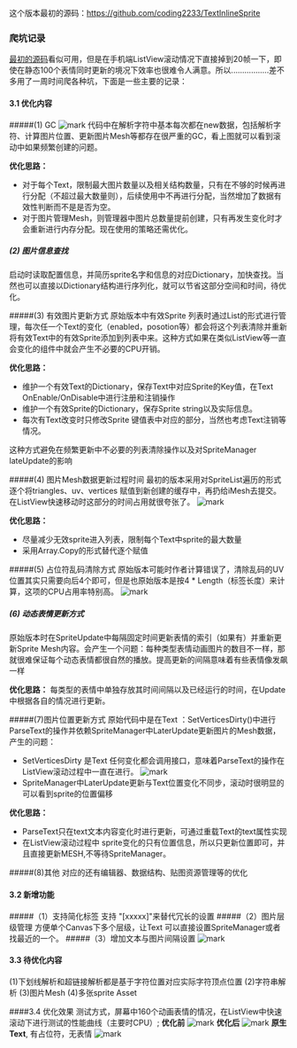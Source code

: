这个版本最初的源码：https://github.com/coding2233/TextInlineSprite

### 爬坑记录
[最初的源码](https://code.csdn.net/qq992817263/uguitextpro/tree/master)看似可用，但是在手机端ListView滚动情况下直接掉到20帧一下，即使在静态100个表情同时更新的境况下效率也很难令人满意。所以.................差不多用了一周时间爬各种坑，下面是一些主要的记录：

#### 3.1 优化内容
#####(1) GC
![mark](http://ohzzlljrf.bkt.clouddn.com/blog/20170320/234344431.png)
代码中在解析字符中基本每次都在new数据，包括解析字符、计算图片位置、更新图片Mesh等都存在很严重的GC，看上图就可以看到滚动中如果频繁创建的问题。

  **优化思路：**
* 对于每个Text，限制最大图片数量以及相关结构数量，只有在不够的时候再进行分配（不超过最大数量则），后续使用中不再进行分配，当然增加了数据有效性判断而不是是否为空。
* 对于图片管理Mesh，则管理器中图片总数量提前创建，只有再发生变化时才会重新进行内存分配。现在使用的策略还需优化。

##### (2) 图片信息查找
启动时读取配置信息，并简历sprite名字和信息的对应Dictionary，加快查找。当然也可以直接以Dictionary结构进行序列化，就可以节省这部分空间和时间，待优化。

#####(3)  有效图片更新方式
原始版本中有效Sprite 列表时通过List的形式进行管理，每次任一个Text的变化（enabled，posotion等）都会将这个列表清除并重新将有效Text中的有效Sprite添加到列表中来。这种方式如果在类似ListView等一直会变化的组件中就会产生不必要的CPU开销。

**优化思路：**
* 维护一个有效Text的Dictionary，保存Text中对应Sprite的Key值，在Text OnEnable/OnDisable中进行注册和注销操作
* 维护一个有效Sprite的Dictionary，保存Sprite string以及实际信息。
* 每次有Text改变时只修改Sprite 键值表中对应的部分，当然也考虑Text注销等情况。

这种方式避免在频繁更新中不必要的列表清除操作以及对SpriteManager lateUpdate的影响

#####(4) 图片Mesh数据更新过程时间
最初的版本采用对SpriteList遍历的形式逐个将triangles、uv、vertices 赋值到新创建的缓存中，再扔给iMesh去提交。在ListView快速移动时这部分的时间占用就很夸张了。
![mark](http://ohzzlljrf.bkt.clouddn.com/blog/20170320/234458649.png)

**优化思路：**
* 尽量减少无效sprite进入列表，限制每个Text中sprite的最大数量
* 采用Array.Copy的形式替代逐个赋值

#####(5) 占位符乱码清除方式
原始版本可能时作者计算错误了，清除乱码的UV位置其实只需要向后4个即可，但是也原始版本是按4 * Length（标签长度）来计算，这项的CPU占用率特别高。
![mark](http://ohzzlljrf.bkt.clouddn.com/blog/20170404/223954113.png)
##### (6) 动态表情更新方式
原始版本时在SpriteUpdate中每隔固定时间更新表情的索引（如果有）并重新更新Sprite Mesh内容。会产生一个问题：每种类型表情动画图片的数目不一样，那就很难保证每个动态表情都很自然的播放。提高更新的间隔意味着有些表情像发飙一样

**优化思路：**
每类型的表情中单独存放其时间间隔以及已经运行的时间，在Update中根据各自的情况进行更新。

#####(7)图片位置更新方式
原始代码中是在Text ：SetVerticesDirty()中进行ParseText的操作并依赖SpriteManager中LaterUpdate更新图片的Mesh数据，产生的问题：
* SetVerticesDirty 是Text 任何变化都会调用接口，意味着ParseText的操作在ListView滚动过程中一直在进行。
![mark](http://ohzzlljrf.bkt.clouddn.com/blog/20170320/234100606.png)
* SpriteManager中LaterUpdate更新与Text位置变化不同步，滚动时很明显的可以看到sprite的位置偏移

**优化思路：**
* ParseText只在text文本内容变化时进行更新，可通过重载Text的text属性实现
* 在ListView滚动过程中 sprite变化的只有位置信息，所以只更新位置即可，并且直接更新MESH,不等待SpriteManager。

#####(8)其他
对应的还有编辑器、数据结构、贴图资源管理等的优化

#### 3.2 新增功能
#####（1）支持简化标签
支持 "[xxxxx]"来替代<quad  xxxxx>冗长的设置
#####（2）图片层级管理
方便单个Canvas下多个层级，让Text 可以直接设置SpriteManager或者找最近的一个。
#####（3）增加文本与图片间隔设置
![mark](http://ohzzlljrf.bkt.clouddn.com/blog/20170404/230001583.png)

#### 3.3 待优化内容
(1)下划线解析和超链接解析都是基于字符位置对应实际字符顶点位置
(2)字符串解析
(3)图片Mesh
(4)多张sprite Asset


####3.4  优化效果
测试方式，屏幕中160个动画表情的情况，在ListView中快速滚动下进行测试的性能曲线（主要时CPU）;
**优化前**
![mark](http://ohzzlljrf.bkt.clouddn.com/blog/20170322/193412737.png)
**优化后**
![mark](http://ohzzlljrf.bkt.clouddn.com/blog/20170404/231315122.png)
**原生Text**, 有占位符，无表情
![mark](http://ohzzlljrf.bkt.clouddn.com/blog/20170404/230758701.png)
